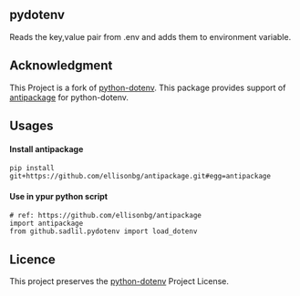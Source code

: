 ## pydotenv
Reads the key,value pair from .env and adds them to environment variable.

## Acknowledgment
This Project is a fork of [python-dotenv](https://github.com/theskumar/python-dotenv). 
This package provides support of [antipackage](https://github.com/ellisonbg/antipackage) for python-dotenv.

## Usages

#### Install antipackage
```
pip install git+https://github.com/ellisonbg/antipackage.git#egg=antipackage
```

#### Use in ypur python script
```
# ref: https://github.com/ellisonbg/antipackage
import antipackage
from github.sadlil.pydotenv import load_dotenv
```

## Licence
This project preserves the [python-dotenv](https://github.com/theskumar/python-dotenv) Project License.